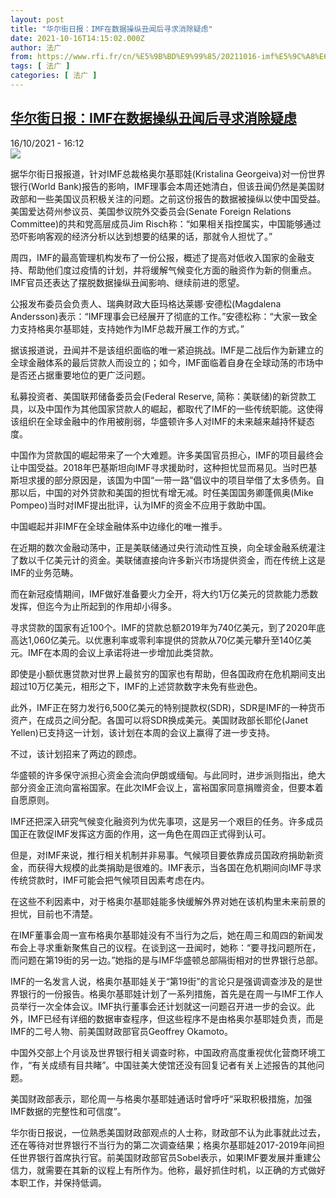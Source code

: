 ```yaml
---
layout: post
title: "华尔街日报：IMF在数据操纵丑闻后寻求消除疑虑"
date: 2021-10-16T14:15:02.000Z
author: 法广
from: https://www.rfi.fr/cn/%E5%9B%BD%E9%99%85/20211016-imf%E5%9C%A8%E6%95%B0%E6%8D%AE%E6%93%8D%E7%BA%B5%E4%B8%91%E9%97%BB%E5%90%8E%E5%AF%BB%E6%B1%82%E6%B6%88%E9%99%A4%E7%96%91%E8%99%91
tags: [ 法广 ]
categories: [ 法广 ]
---
```

<!--1634393702000-->
[华尔街日报：IMF在数据操纵丑闻后寻求消除疑虑](https://www.rfi.fr/cn/%E5%9B%BD%E9%99%85/20211016-imf%E5%9C%A8%E6%95%B0%E6%8D%AE%E6%93%8D%E7%BA%B5%E4%B8%91%E9%97%BB%E5%90%8E%E5%AF%BB%E6%B1%82%E6%B6%88%E9%99%A4%E7%96%91%E8%99%91)
------

<div>
<div>16/10/2021 - 16:12</div><img src="https://s.rfi.fr/media/display/352830dc-2aeb-11ec-af94-005056a97e36/AP21260374535557.jpg"><div >                    <p>据华尔街日报报道，针对IMF总裁格奥尔基耶娃(Kristalina Georgeiva)对一份世界银行(World Bank)报告的影响，IMF理事会本周还她清白，但该丑闻仍然是美国财政部和一些美国议员积极关注的问题。之前这份报告的数据被操纵以使中国受益。美国爱达荷州参议员、美国参议院外交委员会(Senate Foreign Relations Committee)的共和党高层成员Jim Risch称：“如果相关指控属实，中国能够通过恐吓影响客观的经济分析以达到想要的结果的话，那就令人担忧了。”</p><p>周四，IMF的最高管理机构发布了一份公报，概述了提高对低收入国家的金融支持、帮助他们度过疫情的计划，并将缓解气候变化方面的融资作为新的侧重点。IMF官员还表达了摆脱数据操纵丑闻影响、继续前进的愿望。</p><p>公报发布委员会负责人、瑞典财政大臣玛格达莱娜·安德松(Magdalena Andersson)表示：“IMF理事会已经展开了彻底的工作。”安德松称：“大家一致全力支持格奥尔基耶娃，支持她作为IMF总裁开展工作的方式。”</p><p>据该报道说，丑闻并不是该组织面临的唯一紧迫挑战。IMF是二战后作为新建立的全球金融体系的最后贷款人而设立的；如今，IMF面临着自身在全球动荡的市场中是否还占据重要地位的更广泛问题。</p><p>私募投资者、美国联邦储备委员会(Federal Reserve, 简称：美联储)的新贷款工具，以及中国作为其他国家贷款人的崛起，都取代了IMF的一些传统职能。这使得该组织在全球金融中的作用被削弱，华盛顿许多人对IMF的未来越来越持怀疑态度。</p><p>中国作为贷款国的崛起带来了一个大难题。许多美国官员担心，IMF的项目最终会让中国受益。2018年巴基斯坦向IMF寻求援助时，这种担忧显而易见。当时巴基斯坦求援的部分原因是，该国为中国“一带一路”倡议中的项目举借了太多债务。自那以后，中国的对外贷款和美国的担忧有增无减。时任美国国务卿蓬佩奥(Mike Pompeo)当时对IMF提出批评，认为IMF的资金不应用于救助中国。</p><p>中国崛起并非IMF在全球金融体系中边缘化的唯一推手。</p><p>在近期的数次金融动荡中，正是美联储通过央行流动性互换，向全球金融系统灌注了数以千亿美元计的资金。美联储直接向许多新兴市场提供资金，而在传统上这是IMF的业务范畴。</p><p>而在新冠疫情期间，IMF做好准备要火力全开，将大约1万亿美元的贷款能力悉数发挥，但迄今为止所起到的作用却小得多。</p><p>寻求贷款的国家有近100个。IMF的贷款总额2019年为740亿美元，到了2020年底高达1,060亿美元。以优惠利率或零利率提供的贷款从70亿美元攀升至140亿美元。IMF在本周的会议上承诺将进一步增加此类贷款。</p><p>即使是小额优惠贷款对世界上最贫穷的国家也有帮助，但各国政府在危机期间支出超过10万亿美元，相形之下，IMF的上述贷款数字未免有些逊色。</p><p>此外，IMF正在努力发行6,500亿美元的特别提款权(SDR)，SDR是IMF的一种货币资产，在成员之间分配。各国可以将SDR换成美元。美国财政部长耶伦(Janet Yellen)已支持这一计划，该计划在本周的会议上赢得了进一步支持。</p><p>不过，该计划招来了两边的顾虑。</p><p>华盛顿的许多保守派担心资金会流向伊朗或缅甸。与此同时，进步派则指出，绝大部分资金正流向富裕国家。在此次IMF会议上，富裕国家同意捐赠资金，但要本着自愿原则。</p><p>IMF还把深入研究气候变化融资列为优先事项，这是另一个艰巨的任务。许多成员国正在敦促IMF发挥这方面的作用，这一角色在周四正式得到认可。</p><p>但是，对IMF来说，推行相关机制并非易事。气候项目要依靠成员国政府捐助新资金，而获得大规模的此类捐助是很难的。IMF表示，当各国在危机期间向IMF寻求传统贷款时，IMF可能会把气候项目因素考虑在内。</p><p>在这些不利因素中，对于格奥尔基耶娃能多快缓解外界对她在该机构里未来前景的担忧，目前也不清楚。</p><p>在IMF董事会周一宣布格奥尔基耶娃没有不当行为之后，她在周三和周四的新闻发布会上寻求重新聚焦自己的议程。在谈到这一丑闻时，她称：“要寻找问题所在，而问题在第19街的另一边。”她指的是与IMF华盛顿总部隔街相对的世界银行总部。</p><p>IMF的一名发言人说，格奥尔基耶娃关于“第19街”的言论只是强调调查涉及的是世界银行的一份报告。格奥尔基耶娃计划了一系列措施，首先是在周一与IMF工作人员举行一次全体会议。IMF执行董事会还计划就这一问题召开进一步的会议。此外，IMF已经有详细的数据审查程序，但这些程序不是由格奥尔基耶娃负责，而是IMF的二号人物、前美国财政部官员Geoffrey Okamoto。</p><p>中国外交部上个月谈及世界银行相关调查时称，中国政府高度重视优化营商环境工作，“有关成绩有目共睹”。中国驻美大使馆还没有回复记者有关上述报告的其他问题。</p><p>美国财政部表示，耶伦周一与格奥尔基耶娃通话时曾呼吁“采取积极措施，加强IMF数据的完整性和可信度”。</p><p>华尔街日报说，一位熟悉美国财政部观点的人士称，财政部不认为此事就此过去，还在等待对世界银行不当行为的第二次调查结果；格奥尔基耶娃2017-2019年间担任世界银行首席执行官。前美国财政部官员Sobel表示，如果IMF要发展并重建公信力，就需要在其新的议程上有所作为。他称，最好抓住时机，以正确的方式做好本职工作，并保持低调。</p>                                            <div data-selfpromo-newsletter>    </div>    <div data-selfpromo-app>    </div>                </div>
</div>
